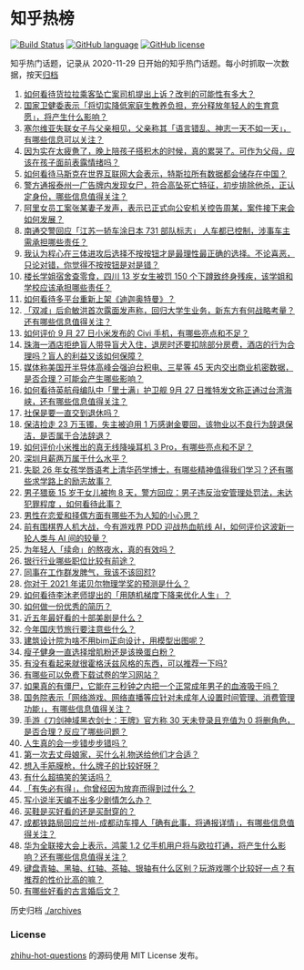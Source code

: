 # 知乎热榜
[![Build Status](https://github.com/ToWeLong/zhihu-hot-questions/workflows/CI/badge.svg)](https://github.com/ToWeLong/zhihu-hot-questions/actions)
[![GitHub language](https://img.shields.io/badge/language-golang-orange.svg)](https://golang.org/)
[![GitHub license](https://img.shields.io/github/license/ToWeLong/zhihu-hot-questions)](https://github.com/ToWeLong/zhihu-hot-questions/blob/main/LICENSE)

知乎热门话题，记录从 2020-11-29 日开始的知乎热门话题。每小时抓取一次数据，按天[归档](./archives)

<!-- BEGIN -->

1. [如何看待货拉拉乘客坠亡案司机提出上诉？改判的可能性有多大？](https://www.zhihu.com/question/489428953)
1. [国家卫健委表示「将切实降低家庭生教养负担，充分释放年轻人的生育意愿」，将产生什么影响？](https://www.zhihu.com/question/489359595)
1. [塞尔维亚失联女子与父亲相见，父亲称其「语言错乱、神志一天不如一天」，有哪些信息可以关注？](https://www.zhihu.com/question/489421956)
1. [因为实在太疲惫了，晚上陪孩子搭积木的时候，真的累哭了。可作为父母，应该在孩子面前表露情绪吗？](https://www.zhihu.com/question/487649558)
1. [如何看待马斯克在世界互联网大会表示，特斯拉所有数据都会储存在中国？](https://www.zhihu.com/question/489085133)
1. [警方通报泰州一广告牌内发现女尸，符合高坠死亡特征，初步排除他杀，正认定身份，哪些信息值得关注？](https://www.zhihu.com/question/489246280)
1. [阿里女员工案张某妻子发声，表示已正式向公安机关控告周某，案件接下来会如何发展？](https://www.zhihu.com/question/489396004)
1. [南通交警回应「江苏一轿车涂日本 731 部队标志」 人车都已控制，涉事车主需承担哪些责任？](https://www.zhihu.com/question/489327788)
1. [我认为程心在三体进攻后选择不按按钮才是最理性最正确的选择。不论喜恶，只论对错，你觉得不按按钮是对是错？](https://www.zhihu.com/question/313151101)
1. [楼长学姐宿舍查零食，四川 13 岁女生被罚 150 个下蹲致终身残疾，该学姐和学校应该承担哪些责任？](https://www.zhihu.com/question/489148223)
1. [如何看待多平台重新上架《迪迦奥特曼》？](https://www.zhihu.com/question/489357416)
1. [「双减」后俞敏洪首次露面发声称，回归大学生业务，新东方有何战略考量？还有哪些信息值得关注？](https://www.zhihu.com/question/489244809)
1. [如何评价 9 月 27 日小米发布的 Civi 手机，有哪些亮点和不足？](https://www.zhihu.com/question/489310482)
1. [珠海一酒店拒绝盲人带导盲犬入住，退房时还要扣除部分房费，酒店的行为合理吗？盲人的利益又该如何保障？](https://www.zhihu.com/question/489357291)
1. [媒体称美国开半导体高峰会强迫台积电、三星等 45 天内交出商业机密数据，是否合理？可能会产生哪些影响？](https://www.zhihu.com/question/489382331)
1. [如何看待英航母编队中「里士满」护卫舰 9月 27 日推特发文称正通过台湾海峡，还有哪些信息值得关注？](https://www.zhihu.com/question/489290839)
1. [社保是要一直交到退休吗？](https://www.zhihu.com/question/339980560)
1. [保洁捡走 23 万玉镯，失主被迫用 1 万感谢金要回，该物业以不良行为辞退保洁，是否属于合法辞退？](https://www.zhihu.com/question/489246171)
1. [如何评价小米推出的真无线降噪耳机 3 Pro，有哪些亮点和不足？](https://www.zhihu.com/question/489334300)
1. [深圳月薪两万属于什么水平？](https://www.zhihu.com/question/361776418)
1. [失聪 26 年女孩学唇语考上清华药学博士，有哪些精神值得我们学习？还有哪些求学路上的励志故事？](https://www.zhihu.com/question/489122771)
1. [男子猥亵 15 岁干女儿被拘 8 天，警方回应：男子违反治安管理处罚法，未达犯罪程度 ，如何看待此事？](https://www.zhihu.com/question/489070593)
1. [男性在恋爱和择偶方面有哪些不为人知的小心思？](https://www.zhihu.com/question/63484460)
1. [前有围棋界人机大战，今有游戏界 PDD 迎战热血航线 AI，如何评价这波新一轮人类与 AI 间的较量？](https://www.zhihu.com/question/489352897)
1. [为年轻人「续命」的熬夜水，真的有效吗？](https://www.zhihu.com/question/488734948)
1. [银行行业哪些职位比较有前途？](https://www.zhihu.com/question/339337440)
1. [同事在工作群发脾气，我该不该回怼?](https://www.zhihu.com/question/488703290)
1. [你对于 2021 年诺贝尔物理学奖的预测是什么？](https://www.zhihu.com/question/475178955)
1. [如何看待李沐老师提出的「用随机梯度下降来优化人生」？](https://www.zhihu.com/question/489380225)
1. [如何做一份优秀的简历？](https://www.zhihu.com/question/19766230)
1. [近五年最好看的十部美剧是什么？](https://www.zhihu.com/question/26348231)
1. [今年国庆节旅行要注意些什么？](https://www.zhihu.com/question/486739931)
1. [建筑设计院为啥不用bim正向设计，用模型出图呢？](https://www.zhihu.com/question/466802362)
1. [瘦子健身一直选择增肌粉还是该换蛋白粉？](https://www.zhihu.com/question/31842675)
1. [有没有看起来就很霍格沃兹风格的东西，可以推荐一下吗?](https://www.zhihu.com/question/383039012)
1. [有哪些可以免费下载试卷的学习网站？](https://www.zhihu.com/question/303321315)
1. [如果真的有僵尸，它能在三秒钟之内把一个正常成年男子的血液吸干吗？](https://www.zhihu.com/question/318318614)
1. [国务院表示「网络游戏、网络直播等应针对未成年人设置时间管理、消费管理功能」，有哪些信息值得关注？](https://www.zhihu.com/question/489261099)
1. [手游《刀剑神域黑衣剑士：王牌》官方称 30 天未登录且充值为 0 将删角色，是否合理？反应了哪些问题？](https://www.zhihu.com/question/489151732)
1. [人生真的会一步错步步错吗？](https://www.zhihu.com/question/488969595)
1. [第一次去丈母娘家，买什么礼物送给他们才合适？](https://www.zhihu.com/question/451753597)
1. [想入手筋膜枪，什么牌子的比较好呀？](https://www.zhihu.com/question/354243789)
1. [有什么超搞笑的笑话吗？](https://www.zhihu.com/question/484599800)
1. [「有失必有得」，你曾经因为放弃而得到过什么？](https://www.zhihu.com/question/489097708)
1. [写小说半天编不出多少剧情怎么办？](https://www.zhihu.com/question/312977699)
1. [买鞋是买好看的还是买耐穿的？](https://www.zhihu.com/question/485628227)
1. [成都铁路局回应兰州-成都动车撞人「确有此事，将通报详情」，有哪些信息值得关注？](https://www.zhihu.com/question/489369725)
1. [华为全联接大会上表示，鸿蒙 1.2 亿手机用户将与欧拉打通，将产生什么影响？还有哪些信息值得关注？](https://www.zhihu.com/question/489064401)
1. [键盘青轴、黑轴、红轴、茶轴、银轴有什么区别？玩游戏哪个比较好一点？有推荐的性价比高的嘛？](https://www.zhihu.com/question/324433964)
1. [有哪些好看的古言婚后文？](https://www.zhihu.com/question/307487090)

<!-- END -->

历史归档 [./archives](./archives)


### License
[zhihu-hot-questions](https://github.com/towelong/zhihu-hot-questions) 的源码使用 MIT License 发布。